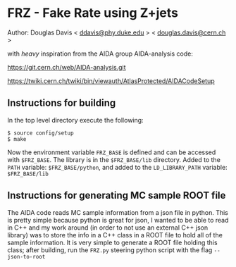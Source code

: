 FRZ - Fake Rate using Z+jets
============

Author: Douglas Davis < ddavis@phy.duke.edu > < douglas.davis@cern.ch >

with _heavy_ inspiration from the AIDA group AIDA-analysis code:

https://git.cern.ch/web/AIDA-analysis.git

https://twiki.cern.ch/twiki/bin/viewauth/AtlasProtected/AIDACodeSetup

Instructions for building
------------
In the top level directory execute the following:

    $ source config/setup
    $ make

Now the environment variable `FRZ_BASE` is defined and can
be accessed with `$FRZ_BASE`. The library is in the `$FRZ_BASE/lib`
directory. Added to the `PATH` variable: `$FRZ_BASE/python`,
and added to the `LD_LIBRARY_PATH` variable: `$FRZ_BASE/lib`


Instructions for generating MC sample ROOT file
------------
The AIDA code reads MC sample information from a json file in python.
This is pretty simple because python is great for json, I wanted to
be able to read in C++ and my work around (in order to not use an
external C++ json library) was to store the info in a C++ class in a 
ROOT file to hold all of the sample information. It is very simple
to generate a ROOT file holding this class; after building, run the
`FRZ.py` steering python script with the flag `--json-to-root`